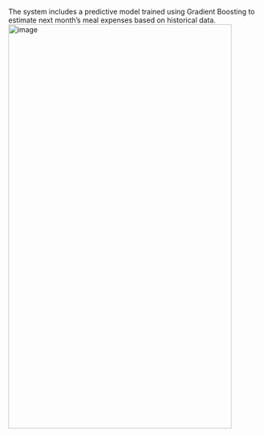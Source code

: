The system includes a predictive model trained using Gradient Boosting to estimate next month’s meal expenses based on historical data.
<img width="445" height="805" alt="image" src="https://github.com/user-attachments/assets/acb8c046-f457-46c1-af9c-27058f5244d1" />
        
